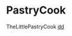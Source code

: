 # PastryCook
TheLittlePastryCook 
[dd](https://trello.com/1/cards/646743a5c788a9f7c9ffcfb0/attachments/64749ba2d26e57476b69ff41/download/iiiii.png)
